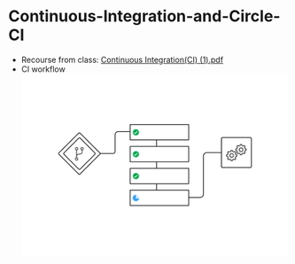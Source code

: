 # Continuous-Integration-and-Circle-CI
* Recourse from class: [Continuous Integration(CI) (1).pdf](https://github.com/StrikeR2018/Continuous-Integration-and-Circle-CI/blob/main/Continuous%20Integration(CI)%20(1).pdf)
* CI workflow ![Test Message](https://github.com/StrikeR2018/Continuous-Integration-and-Circle-CI/blob/main/sequential_workflow.png)
